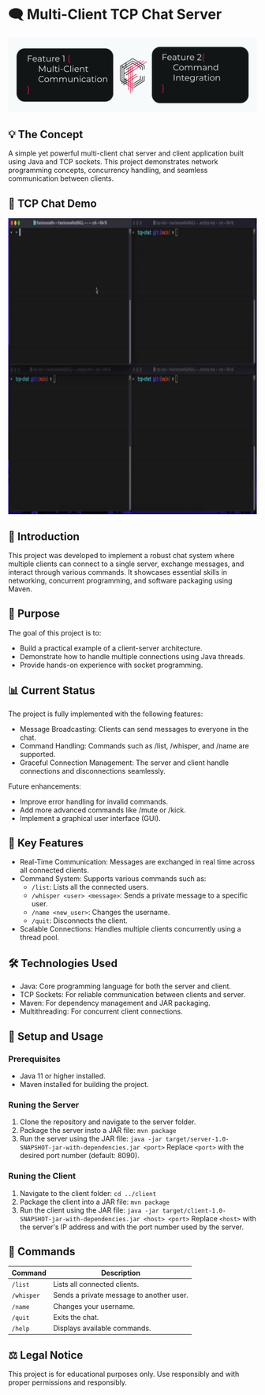 # 🗨️ Multi-Client TCP Chat Server

![Project Cover](https://raw.githubusercontent.com/coelhof12/tcp-chat/refs/heads/main/assets/Repo_Covers.jpg)

## 💡 The Concept

A simple yet powerful multi-client chat server and client application built using Java and TCP sockets. This project demonstrates network programming concepts, concurrency handling, and seamless communication between clients.

## 🎥 TCP Chat Demo

<p align="left"> 
   <img width="920" height="600" src="https://raw.githubusercontent.com/coelhof12/tcp-chat/refs/heads/main/assets/tcp-chat_demo.gif"> 
</p>

## 📖 Introduction

This project was developed to implement a robust chat system where multiple clients can connect to a single server, exchange messages, and interact through various commands. It showcases essential skills in networking, concurrent programming, and software packaging using Maven.

## 🎯 Purpose

The goal of this project is to:

 - Build a practical example of a client-server architecture.
 - Demonstrate how to handle multiple connections using Java threads.
 - Provide hands-on experience with socket programming.

## 📊 Current Status

The project is fully implemented with the following features:

 - Message Broadcasting: Clients can send messages to everyone in the chat.
 - Command Handling: Commands such as /list, /whisper, and /name are supported.
 - Graceful Connection Management: The server and client handle connections and disconnections seamlessly.

Future enhancements:

 - Improve error handling for invalid commands.
 - Add more advanced commands like /mute or /kick.
 - Implement a graphical user interface (GUI).

## 📝 Key Features

 - Real-Time Communication: Messages are exchanged in real time across all connected clients.
 - Command System: Supports various commands such as:
    - ```/list```: Lists all the connected users.
    - ```/whisper <user> <message>```: Sends a private message to a specific user.
    - ```/name <new_user>```: Changes the username.
    - ```/quit```: Disconnects the client.
 - Scalable Connections: Handles multiple clients concurrently using a thread pool.

## 🛠️ Technologies Used

 - Java: Core programming language for both the server and client.
 - TCP Sockets: For reliable communication between clients and server.
 - Maven: For dependency management and JAR packaging.
 - Multithreading: For concurrent client connections.

## 🚀 Setup and Usage

### Prerequisites
  - Java 11 or higher installed.
  - Maven installed for building the project.
### Runing the Server 
1. Clone the repository and navigate to the server folder.
2. Package the server insto a JAR file:
  ```mvn package```
3. Run the server using the JAR file:
  ```java -jar target/server-1.0-SNAPSHOT-jar-with-dependencies.jar <port>```
Replace ```<port>``` with the desired port number (default: 8090).
### Runing the Client
1. Navigate to the client folder:
```cd ../client```
2. Package the client into a JAR file:
```mvn package```
3. Run the client using the JAR file:
```java -jar target/client-1.0-SNAPSHOT-jar-with-dependencies.jar <host> <port>```
Replace ```<host>``` with the server's IP address and <port> with the port number used by the server.

## 📝 Commands

| Command        | Description                                   |
|----------------|-----------------------------------------------|
| `/list`        | Lists all connected clients.                 |
| `/whisper`     | Sends a private message to another user.     |
| `/name`        | Changes your username.                       |
| `/quit`        | Exits the chat.                              |
| `/help`        | Displays available commands.                 |


## ⚖️ Legal Notice

This project is for educational purposes only. Use responsibly and with proper permissions and responsibly.
